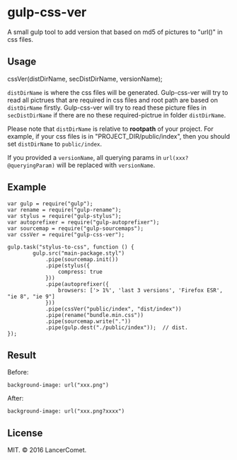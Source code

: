 # gulp-css-ver
A small gulp tool to add version that based on md5 of pictures to "url()" in css files.

## Usage
cssVer(distDirName, secDistDirName, versionName);

`distDirName` is where the css files will be generated. Gulp-css-ver will try to read all pictrues that are required in css files and root path are based on `distDirName` firstly. Gulp-css-ver will try to read these picture files in `secDistDirName` if there are no these required-pictrue in folder `distDirName`.

Please note that `distDirName` is relative to **rootpath** of your project. 
For example, if your css files is in "PROJECT_DIR/public/index", then you should set `distDirName` to `public/index`.

If you provided a `versionName`, all querying params in `url(xxx?@queryingParam)` will be replaced with `versionName`. 


## Example
```
var gulp = require("gulp");
var rename = require("gulp-rename");
var stylus = require("gulp-stylus");
var autoprefixer = require("gulp-autoprefixer");
var sourcemap = require("gulp-sourcemaps");
var cssVer = require("gulp-css-ver");

gulp.task("stylus-to-css", function () {
        gulp.src("main-package.styl")
            .pipe(sourcemap.init())
            .pipe(stylus({
                compress: true
            }))
            .pipe(autoprefixer({
                browsers: ['> 1%', 'last 3 versions', 'Firefox ESR', "ie 8", "ie 9"]
            }))
            .pipe(cssVer("public/index", "dist/index"))
            .pipe(rename("bundle.min.css"))
            .pipe(sourcemap.write("."))
            .pipe(gulp.dest("./public/index"));  // dist.
});
```

## Result
Before:
```
background-image: url("xxx.png")
```
After:
```
background-image: url("xxx.png?xxxx")
```

## License
MIT.
© 2016 LancerComet.
